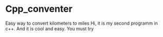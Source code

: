 # Cpp_conventer
Easy way to convert kilometers to miles
Hi, it is my second programm in c++.
And it is cool and easy.
You must try
